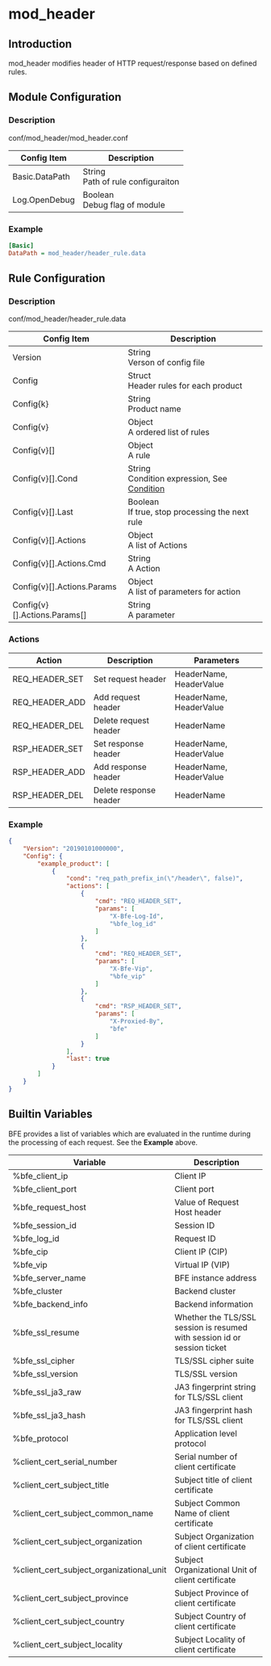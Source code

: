 # mod_header

## Introduction 

mod_header modifies header of HTTP request/response based on defined rules.

## Module Configuration

### Description
conf/mod_header/mod_header.conf

| Config Item | Description                             |
| ----------- | --------------------------------------- |
| Basic.DataPath | String<br>Path of rule configuraiton |
| Log.OpenDebug | Boolean<br>Debug flag of module |

### Example

```ini
[Basic]
DataPath = mod_header/header_rule.data
```

## Rule Configuration

### Description
conf/mod_header/header_rule.data

| Config Item | Description                                                  |
| ----------- | ------------------------------------------------------------ |
| Version     | String<br>Verson of config file |
| Config      | Struct<br>Header rules for each product |
| Config{k}   | String<br>Product name |
| Config{v}   | Object<br>A ordered list of rules |
| Config{v}[] | Object<br>A rule |
| Config{v}[].Cond | String<br>Condition expression, See [Condition](../../condition/condition_grammar.md) |
| Config{v}[].Last | Boolean<br>If true, stop processing the next rule |
| Config{v}[].Actions | Object<br>A list of Actions |
| Config{v}[].Actions.Cmd | String<br>A Action |
| Config{v}[].Actions.Params | Object<br>A list of parameters for action |
| Config{v}[].Actions.Params[] | String<br>A parameter |

### Actions
| Action         | Description            | Parameters |
| -------------- | ---------------------- | ---------- |
| REQ_HEADER_SET | Set request header     | HeaderName, HeaderValue |
| REQ_HEADER_ADD | Add request header     | HeaderName, HeaderValue |
| REQ_HEADER_DEL | Delete request header  | HeaderName |
| RSP_HEADER_SET | Set response header    | HeaderName, HeaderValue |
| RSP_HEADER_ADD | Add response header    | HeaderName, HeaderValue |
| RSP_HEADER_DEL | Delete response header | HeaderName |

### Example

```json
{
    "Version": "20190101000000",
    "Config": {
        "example_product": [
            {
                "cond": "req_path_prefix_in(\"/header\", false)",
                "actions": [
                    {
                        "cmd": "REQ_HEADER_SET",
                        "params": [
                            "X-Bfe-Log-Id",
                            "%bfe_log_id"
                        ]
                    },
                    {
                        "cmd": "REQ_HEADER_SET",
                        "params": [
                            "X-Bfe-Vip",
                            "%bfe_vip"
                        ]
                    },
                    {
                        "cmd": "RSP_HEADER_SET",
                        "params": [
                            "X-Proxied-By",
                            "bfe"
                        ]
                    }
                ],
                "last": true
            }
        ]
    }
}
```

## Builtin Variables
BFE provides a list of variables which are evaluated in the runtime during the processing of each request.
See the **Example** above.

| Variable       | Description |
| -------------- | ----------- |
| %bfe_client_ip | Client IP |
| %bfe_client_port | Client port |
| %bfe_request_host | Value of Request Host header |
| %bfe_session_id | Session ID |
| %bfe_log_id | Request ID |
| %bfe_cip | Client IP (CIP) |
| %bfe_vip | Virtual IP (VIP) |
| %bfe_server_name | BFE instance address |
| %bfe_cluster | Backend cluster |
| %bfe_backend_info | Backend information |
| %bfe_ssl_resume | Whether the TLS/SSL session is resumed with session id or session ticket |
| %bfe_ssl_cipher | TLS/SSL cipher suite |
| %bfe_ssl_version | TLS/SSL version |
| %bfe_ssl_ja3_raw | JA3 fingerprint string for TLS/SSL client |
| %bfe_ssl_ja3_hash | JA3 fingerprint hash for TLS/SSL client |
| %bfe_protocol | Application level protocol |
| %client_cert_serial_number | Serial number of client certificate |
| %client_cert_subject_title | Subject title of client certificate |
| %client_cert_subject_common_name | Subject Common Name of client certificate|
| %client_cert_subject_organization | Subject Organization of client certificate |
| %client_cert_subject_organizational_unit | Subject Organizational Unit of client certificate |
| %client_cert_subject_province | Subject Province of client certificate |
| %client_cert_subject_country | Subject Country of client certificate |
| %client_cert_subject_locality | Subject Locality of client certificate |
